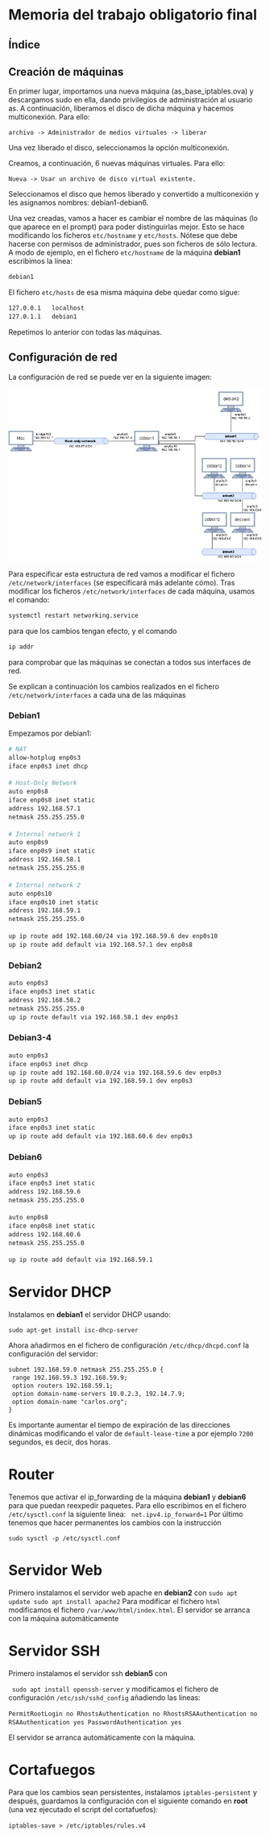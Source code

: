 # Memoria del trabajo obligatorio final

## Índice

## Creación de máquinas

En primer lugar, importamos una nueva máquina (as_base_iptables.ova) y descargamos sudo en ella, dando privilegios de administración al usuario as. A continuación, liberamos el disco de dicha máquina y hacemos multiconexión. Para ello:
```
archivo -> Administrador de medios virtuales -> liberar
```
Una vez liberado el disco, seleccionamos la opción multiconexión.

Creamos, a continuación, 6 nuevas máquinas virtuales. Para ello:
```
Nueva -> Usar un archivo de disco virtual existente. 
```
Seleccionamos el disco que hemos liberado y convertido a multiconexión y les asignamos nombres: debian1-debian6. 

Una vez creadas, vamos a hacer es cambiar el nombre de las máquinas (lo que aparece en el prompt) para poder distinguirlas mejor. Esto se hace modificando los ficheros ```etc/hostname``` y ```etc/hosts```. Nótese que debe hacerse con permisos de administrador, pues son ficheros de sólo lectura. A modo de ejemplo, en el fichero `etc/hostname` de la máquina **debian1** escribimos la línea:

```bash 
debian1
```

El fichero `etc/hosts` de esa misma máquina debe quedar como sigue:

```bash
127.0.0.1   localhost
127.0.1.1   debian1
```

Repetimos lo anterior con todas las máquinas. 


## Configuración de red

La configuración de red se puede ver en la siguiente imagen:

![red](red.png)

Para especificar esta estructura de red vamos a modificar el fichero `/etc/network/interfaces` (se especificará más adelante cómo). 
Tras modificar los ficheros `/etc/network/interfaces` de cada máquina, usamos el comando:
```bash
systemctl restart networking.service
```
para que los cambios tengan efecto, y el comando 
```bash
ip addr
```
para comprobar que las máquinas se conectan a todos sus interfaces de red.

Se explican a continuación los cambios realizados en el fichero `/etc/network/interfaces` a cada una de las máquinas

### Debian1
Empezamos por debian1:
```bash
# NAT
allow-hotplug enp0s3
iface enp0s3 inet dhcp

# Host-Only Network
auto enp0s8
iface enp0s8 inet static
address 192.168.57.1
netmask 255.255.255.0

# Internal network 1
auto enp0s9
iface enp0s9 inet static
address 192.168.58.1
netmask 255.255.255.0

# Internal network 2
auto enp0s10
iface enp0s10 inet static
address 192.168.59.1
netmask 255.255.255.0

up ip route add 192.168.60/24 via 192.168.59.6 dev enp0s10
up ip route add default via 192.168.57.1 dev enp0s8
```

### Debian2

```bash
auto enp0s3
iface enp0s3 inet static
address 192.168.58.2
netmask 255.255.255.0
up ip route default via 192.168.58.1 dev enp0s3
```

### Debian3-4

```bash
auto enp0s3
iface enp0s3 inet dhcp
up ip route add 192.168.60.0/24 via 192.168.59.6 dev enp0s3
up ip route add default via 192.168.59.1 dev enp0s3
```

### Debian5

```bash
auto enp0s3
iface enp0s3 inet static
up ip route add default via 192.168.60.6 dev enp0s3
```

### Debian6

```bash
auto enp0s3
iface enp0s3 inet static
address 192.168.59.6
netmask 255.255.255.0

auto enp0s8
iface enp0s8 inet static
address 192.168.60.6
netmask 255.255.255.0

up ip route add default via 192.168.59.1
```

# Servidor DHCP

Instalamos en **debian1** el servidor DHCP usando:

```
sudo apt-get install isc-dhcp-server
```

Ahora añadirmos en el fichero de configuración `/etc/dhcp/dhcpd.conf` la configuración del servidor:

```
subnet 192.168.59.0 netmask 255.255.255.0 {
 range 192.168.59.3 192.168.59.9;
 option routers 192.168.59.1;
 option domain-name-servers 10.0.2.3, 192.14.7.9;
 option domain-name "carlos.org";
}
```
Es importante aumentar el tiempo de expiración de las direcciones dinámicas modificando el valor de `default-lease-time` a por ejemplo `7200` segundos, es decir, dos horas.

# Router

Tenemos que activar el ip_forwarding de la máquina **debian1** y **debian6** para que puedan reexpedir paquetes. Para ello escribimos en el fichero `/etc/sysctl.conf` la siguiente linea:
`` 
net.ipv4.ip_forward=1
`` 
Por último tenemos que hacer permanentes los cambios con la instrucción 
```
sudo sysctl -p /etc/sysctl.conf
```

# Servidor Web

Primero instalamos el servidor web apache en **debian2** con 
``
sudo apt update
sudo apt install apache2
`` 
Para modificar el fichero `html` modificamos el fichero `/var/www/html/index.html`. El servidor se arranca con la máquina automáticamente

# Servidor SSH

Primero instalamos el servidor ssh **debian5** con

`` 
sudo apt install openssh-server
`` 
y modificamos el fichero de configuración `/etc/ssh/sshd_config` añadiendo las lineas:

``
PermitRootLogin no
RhostsAuthentication no
RhostsRSAAuthentication no
RSAAuthentication yes
PasswordAuthentication yes
``

El servidor se arranca automáticamente con la máquina.

# Cortafuegos

 Para que los cambios sean persistentes, instalamos `iptables-persistent` y después, guardamos la configuración con el siguiente comando en **root** (una vez ejecutado el script del cortafuefos):

 ``
iptables-save > /etc/iptables/rules.v4
 ``
